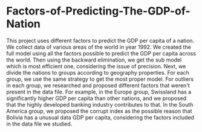 # Factors-of-Predicting-The-GDP-of-Nation
This project uses different factors to predict the GDP per capita of a nation.
We collect data of various areas of the world in year 1992. 
We created the full model using all the factors possible to predict the GDP per capita across the world. 
Then using the backward elimination, we get the sub model which is most efficient one, considering the issue of precision.
Next, we divide the nations to groups according to geography properties. 
For each group, we use the same strategy to get the most proper model. 
For outliers in each group, we researched and proposed different factors that weren't present in the data file.
For example, in the Europe group, Swissland has a significantly higher GDP per capita than other nations, and we proposed that the highly developed banking industry contributes to that. In the South America group, we proposed the corrupt index as the possible reason that Bolivia has a unusual data GDP per capita, considering the factors included in the data file we studied.
